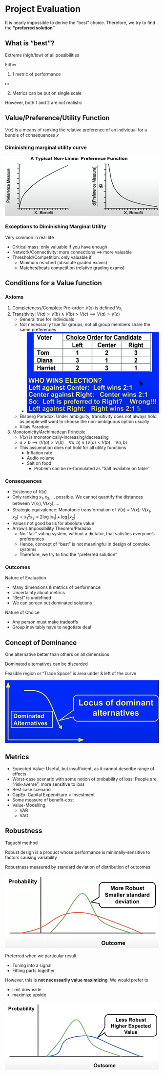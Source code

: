 # Project Evaluation

It is nearly impossible to derive the “best” choice. Therefore, we try to find the **“preferred solution”**

## What is “best”?

Extreme (high/low) of all possibilities

Either

1. 1 metric of performance

  or

2. Metrics can be put on single scale

However, both 1 and 2 are not realistic

## Value/Preference/Utility Function

$V(x)$ is a means of ranking the relative preference of an individual for a bundle of consequences $x$

### Diminishing marginal utility curve

![image-20240201215653668](./assets/image-20240201215653668.png)

### Exceptions to Diminishing Marginal Utility

Very common in real life

- Critical mass: only valuable if you have enough
- Network/Connectivity: more connections $\implies$ more valuable
- Threshold/Competition: only valuable if
  - Minimum reached (absolute graded exams)
  - Matches/beats competition (relative grading exams)

## Conditions for a Value function

### Axioms

1. Completeness/Complete Pre-order: $V(x)$ is defined $\forall x_i$
2. Transitivity: $V(a)>V(b) \ \land \ V(b)>V(c) \implies V(a)>V(c)$
   - General true for individuals
   - Not necessarily true for groups; not all group members share the same preferences 
     - ![image-20240201225315043](./assets/image-20240201225315043.png)
   - Ellsberg Paradox: Under ambiguity, transitivity does not always hold, as people will want to choose the non-ambiguous option usually
   - Allais Paradox: 
3. Monotonicity/Archimedean Principle
   - $V(x)$ is monotonically-increasing/decreasing
   - $a > b \implies (V(a) > V(b) \quad \forall a, b) \lor (V(a) < V(b) \quad \forall a, b)$
   - This assumption does not hold for all utility functions
     - Inflation rate
     - Audio volume
     - Salt on food
       - Problem can be re-formulated as “Salt available on table”

### Consequences

- Existence of $V(x)$
- Only ranking $x_1, x_2, \dots$ possible. We cannot quantify the distances between $V(x_1), V(x_2), \dots$
- Strategic equivalence: Monotonic transformation of $V(x) \equiv V(x)$; $V(x_1, x_2) = {x_1}^2 x_2 \equiv 2 \log \vert x_1 \vert + \log \vert x_2 \vert$
- Values not good basis for absolute value
- Arrow’s Impossibility Theorem/Paradox
  - No “fair” voting system, without a dictator, that satisfies everyone’s preferences
  - Hence, concept of “best” is not meaningful in design of complex systems
  - Therefore, we try to find the “preferred solution”

### Outcomes

Nature of Evaluation

- Many dimensions & metrics of performance
- Uncertainty about metrics
- “Best” is undefined
- We can screen out dominated solutions

Nature of Choice

- Any person must make tradeoffs
- Group inevitably have to negotiate deal

## Concept of Dominance

One alternative better than others on all dimensions

Dominated alternatives can be discarded

Feasible region or “Trade Space” is area under & left of the curve

![image-20240201230949309](./assets/image-20240201230949309.png)

## Metrics

- Expected Value: Useful, but insufficient, as it cannot describe range of effects
- Worst-case scenario with some notion of probability of loss: People are “risk-averse”; more sensitive to loss
- Best case scenario
- CapEx: Capital Expenditure = Investment
- Some measure of benefit-cost
- Value-Modelling
  - VAR
  - VAG


## Robustness

Taguchi method

Robust design is a product whose performance is minimally-sensitive to factors causing variability

Robustness measured by standard deviation of distribution of outcomes

![image-20240201233033845](./assets/image-20240201233033845.png)

Preferred when we particular result

- Tuning into a signal
- Fitting parts together

However, this is **not necessarily value maximizing**. We would prefer to

- limit downside
- maximize upside

![image-20240201233230356](./assets/image-20240201233230356.png)

